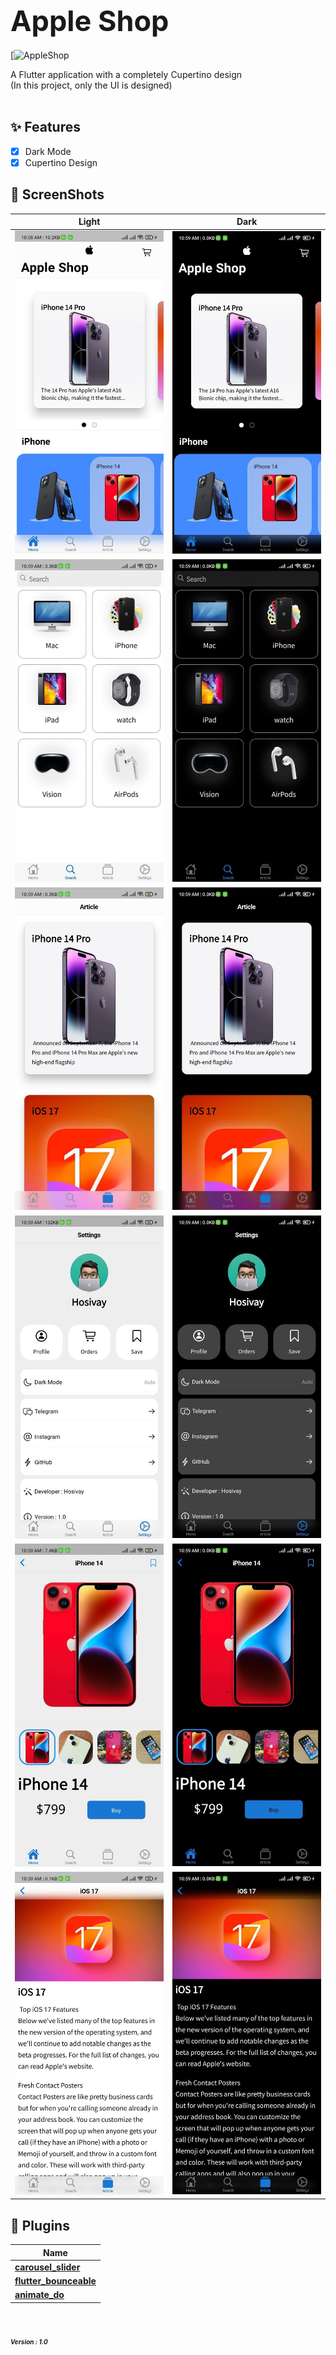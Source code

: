 
# **<span style="font-size:45px;">Apple Shop</span>** <br/>

[![AppleShop](https://s8.uupload.ir/files/appleshop_57g7.jpg)

A Flutter application with a completely Cupertino design <br/>
(In this project, only the UI is designed)  <br/>  <br/>

## ✨ Features

- [x] Dark Mode
- [x] Cupertino Design

## 📸 ScreenShots

| Light                             | Dark                              |
| --------------------------------- | --------------------------------- |
| <img src="bg/1.jpg" width="300">  | <img src="bg/2.jpg" width="300">  |
| <img src="bg/3.jpg" width="300">  | <img src="bg/4.jpg" width="300">  |
| <img src="bg/5.jpg" width="300">  | <img src="bg/6.jpg" width="300">  |
| <img src="bg/7.jpg" width="300">  | <img src="bg/8.jpg" width="300">  |
| <img src="bg/9.jpg" width="300">  | <img src="bg/10.jpg" width="300">  |
| <img src="bg/11.jpg" width="300">  | <img src="bg/12.jpg" width="300">  |


## 🔌 Plugins

| Name                                                                   |
| ---------------------------------------------------------------------- |
| [**carousel_slider**](https://pub.dev/packages/carousel_slider)        |
| [**flutter_bounceable**](https://pub.dev/packages/flutter_bounceable)  |
| [**animate_do**](https://pub.dev/packages/animate_do)                  |

 # <em><span style="font-size:10px;">Version : 1.0 </span><em/><br/>


